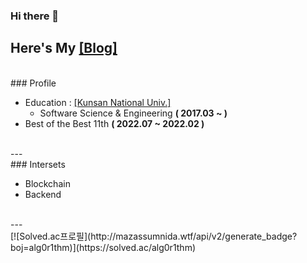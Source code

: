 ### Hi there 👋

Here's My [[Blog]](https://velog.io/@alg0r1thm)
<br>
---
<br>
### Profile

* Education : [[Kunsan National Univ.]](https://www.kunsan.ac.kr/)
    * Software Science & Engineering **( 2017.03 ~ )**
* Best of the Best 11th **( 2022.07 ~ 2022.02 )**
<br>
---
<br>
### Intersets

* Blockchain
* Backend
<br>
---
<br>
[![Solved.ac프로필](http://mazassumnida.wtf/api/v2/generate_badge?boj=alg0r1thm)](https://solved.ac/alg0r1thm)<br>
